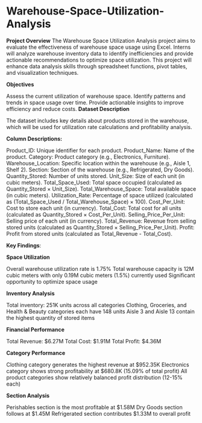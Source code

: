 # Warehouse-Space-Utilization-Analysis

**Project Overview**
The Warehouse Space Utilization Analysis project aims to evaluate the effectiveness of warehouse space usage using Excel. Interns will analyze warehouse inventory data to identify inefficiencies and provide actionable recommendations to optimize space utilization. This project will enhance data analysis skills through spreadsheet functions, pivot tables, and visualization techniques.

**Objectives**

Assess the current utilization of warehouse space.
Identify patterns and trends in space usage over time.
Provide actionable insights to improve efficiency and reduce costs.
**Dataset Description**

The dataset includes key details about products stored in the warehouse, which will be used for utilization rate calculations and profitability analysis.

**Column Descriptions:**

Product_ID: Unique identifier for each product.
Product_Name: Name of the product.
Category: Product category (e.g., Electronics, Furniture).
Warehouse_Location: Specific location within the warehouse (e.g., Aisle 1, Shelf 2).
Section: Section of the warehouse (e.g., Refrigerated, Dry Goods).
Quantity_Stored: Number of units stored.
Unit_Size: Size of each unit (in cubic meters).
Total_Space_Used: Total space occupied (calculated as Quantity_Stored × Unit_Size).
Total_Warehouse_Space: Total available space (in cubic meters).
Utilization_Rate: Percentage of space utilized (calculated as (Total_Space_Used / Total_Warehouse_Space) × 100).
Cost_Per_Unit: Cost to store each unit (in currency).
Total_Cost: Total cost for all units (calculated as Quantity_Stored × Cost_Per_Unit).
Selling_Price_Per_Unit: Selling price of each unit (in currency).
Total_Revenue: Revenue from selling stored units (calculated as Quantity_Stored × Selling_Price_Per_Unit).
Profit: Profit from stored units (calculated as Total_Revenue - Total_Cost).

**Key Findings**:

**Space Utilization**

Overall warehouse utilization rate is 1.75%
Total warehouse capacity is 12M cubic meters with only 0.19M cubic meters (1.5%) currently used
Significant opportunity to optimize space usage

**Inventory Analysis**

Total inventory: 251K units across all categories
Clothing, Groceries, and Health & Beauty categories each have 148 units
Aisle 3 and Aisle 13 contain the highest quantity of stored items

**Financial Performance**

Total Revenue: $6.27M
Total Cost: $1.91M
Total Profit: $4.36M

**Category Performance**

Clothing category generates the highest revenue at $952.35K
Electronics category shows strong profitability at $680.8K (15.09% of total profit)
All product categories show relatively balanced profit distribution (12-15% each)

**Section Analysis**

Perishables section is the most profitable at $1.58M
Dry Goods section follows at $1.45M
Refrigerated section contributes $1.33M to overall profit
